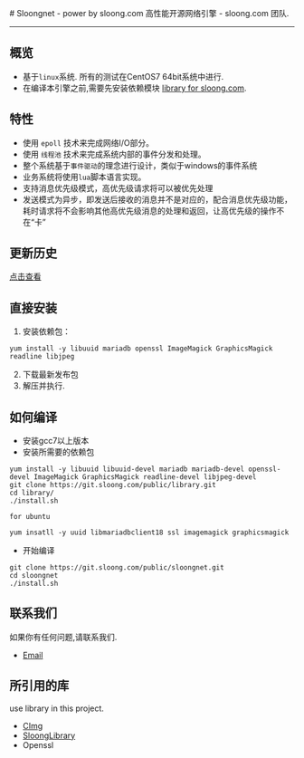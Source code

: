 ﻿﻿# Sloongnet - power by sloong.com
高性能开源网络引擎 - sloong.com 团队.

***

## 概览
* 基于`linux`系统. 所有的测试在CentOS7 64bit系统中进行.
* 在编译本引擎之前,需要先安装依赖模块 [library for sloong.com](https://git.sloong.com/public/library).

## 特性
* 使用 `epoll` 技术来完成网络I/O部分。
* 使用 `线程池` 技术来完成系统内部的事件分发和处理。
* 整个系统基于`事件驱动`的理念进行设计，类似于windows的事件系统
* 业务系统将使用`lua`脚本语言实现。
* 支持消息优先级模式，高优先级请求将可以被优先处理
* 发送模式为异步，即发送后接收的消息并不是对应的，配合消息优先级功能，耗时请求将不会影响其他高优先级消息的处理和返回，让高优先级的操作不在“卡”

## 更新历史
[点击查看](https://git.sloong.com/public/sloongnet/src/master/ChangeLog.md)

## 直接安装
1. 安装依赖包：
```
yum install -y libuuid mariadb openssl ImageMagick GraphicsMagick readline libjpeg
```
2. 下载最新发布包
3. 解压并执行.

## 如何编译
* 安装gcc7以上版本
* 安装所需要的依赖包

```
yum install -y libuuid libuuid-devel mariadb mariadb-devel openssl-devel ImageMagick GraphicsMagick readline-devel libjpeg-devel    
git clone https://git.sloong.com/public/library.git    
cd library/
./install.sh
```

```
for ubuntu

yum insatll -y uuid libmariadbclient18 ssl imagemagick graphicsmagick 
```

* 开始编译

```
git clone https://git.sloong.com/public/sloongnet.git    
cd sloongnet    
./install.sh    
```


## 联系我们
如果你有任何问题,请联系我们.

* [Email](wcb@sloong.com)

## 所引用的库
use library in this project.

* [CImg](https://git.sloong.com/wcb/CImg) 
* [SloongLibrary](https://git.sloong.com/public/library)
* Openssl




